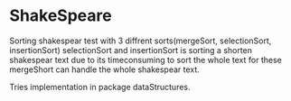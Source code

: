 # ShakeSpeare

Sorting shakespear test with 3 diffrent sorts(mergeSort, selectionSort, insertionSort) 
selectionSort and insertionSort is sorting a shorten shakespear text due to its timeconsuming to sort the whole text for these
mergeShort can handle the whole shakespear text.

Tries implementation in package dataStructures.
